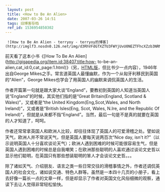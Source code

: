 ```yaml
---
 layout: post
 title: <How to Be An Alien>
 date: 2007-03-26 14:51
 tags: 旧博客存档
 ref_id: 1536954850302
---
```

     ![How to Be An Alien - terryoy - terryoy的博客](http://imglf3.nosdn0.126.net/img/d3RhVFdGTXZTU3FWYjUvU0NEZTFhcXZzb3NRM0RUS1pCaFd6QlBGbElla2U5Y1RPYzNoSFdRPT0.jpg)

 前天看了这本小书《[How To Be An Alien](http://gigapedia.org/item.id:38407,title:how-
to-be-an-
alien,cat_id:0,cat_page:1.html)》（另，[HTML版](http://f2.org/humour/howalien.html)，但比书少一点内容），1946年出自George
Mikes之手。常言道英国人最懂幽默，作为一个从匈牙利移民到英国的“Alien”，George Mikes也学会了用英国人的幽默来调侃英国人的生活。



作者开篇第一句就是跟大家大谈“England”，要教初到英国的人知道当英国人说“England”的时候，其实他们指的是“Great
Britain(England, Scotland & Wales)”，又或者是“the United Kingdom(Eng,Scot,Wales,
and North Ireland)”，又或者是“British Isles(Eng, Scot, Wales, N.Ire, and the
Republic Of Ireland)”，但就是从来都不指“England”。当然，最后一句是不是真的就要在英国的人才知道了，呵呵。



作者还常常拿英国人和欧洲人比较，却往往体现了英国人的可爱滑稽之处。譬如说天气，欧洲人并不常说天气，但是英国人要每天说两百次“Nice day, isn't
it?”（以示说明英国人十分喜欢谈论天气）；欧洲人遇到困难的时候可能很容易生气，但是英国人遇到困难的时候总是自我嘲笑；在欧洲那些聪明的人喜欢通过谈论文史哲以显示他们聪明，在英国只有那些想装聪明的笨人才会谈论文史哲。。。



除了诸如天气、介绍朋友、语言之类一些日常交往的滑稽事情之外，作者还调侃英国人的社会文化，诸如说交通、特色人群等。虽然是一本四十几页的小册子，看上去好像一篇长一点的文章一样，但是却显示了作者对英国文化风俗细微的观察，通读下去让人觉得非常轻松愉快。


